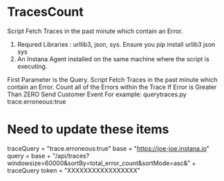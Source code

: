 # TracesCount
Script Fetch Traces in the past minute which contain an Error.

 1. Requred Libraries : urllib3, json, sys. Ensure you pip install urlib3 json sys
 2. An Instana Agent installed on the same machine where the script is executing.

  First Parameter is the Query.
  Script Fetch Traces in the past minute which contain an Error.
  Count all of the Errors within the Trace
  If Error is Greater Than ZERO Send Customer Event
  For example:
  querytraces.py trace.erroneous:true

# Need to update these items
traceQuery = "trace.erroneous:true"
base = "https://joe-joe.instana.io"
query = base + "/api/traces?windowsize=60000&sortBy=total_error_count&sortMode=asc&" + traceQuery
token = "XXXXXXXXXXXXXXXXX"
